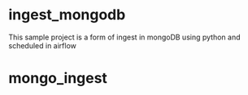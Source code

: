 # ingest_mongodb
This sample project is a form of ingest in mongoDB using python and scheduled in airflow
# mongo_ingest
